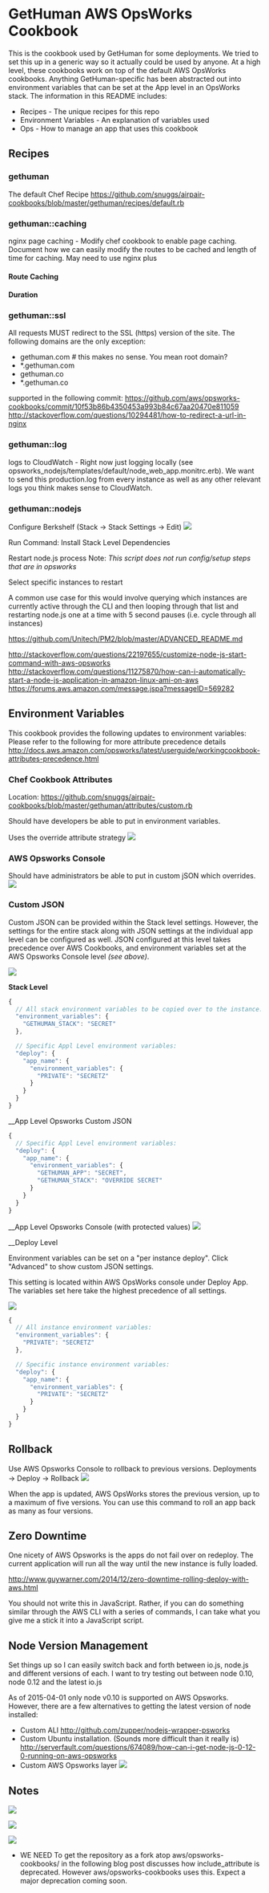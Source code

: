 # GetHuman AWS OpsWorks Cookbook

This is the cookbook used by GetHuman for some deployments. We tried to set this up in a generic
way so it actually could be used by anyone. At a high level, these cookbooks work on top of the
default AWS OpsWorks cookbooks. Anything GetHuman-specific has been abstracted out into environment
variables that can be set at the App level in an OpsWorks stack. The information in this README
includes:

* Recipes - The unique recipes for this repo
* Environment Variables - An explanation of variables used
* Ops - How to manage an app that uses this cookbook 


## Recipes
### gethuman
  The default Chef Recipe
  https://github.com/snuggs/airpair-cookbooks/blob/master/gethuman/recipes/default.rb

### gethuman::caching
  nginx page caching - Modify chef cookbook to enable page caching. Document how we can easily modify the routes to be cached and length of time for caching.
  May need to use nginx plus

#### Route Caching

#### Duration

### gethuman::ssl
  All requests MUST redirect to the SSL (https) version of the site.
  The following domains are the only exception:
  - gethuman.com # this makes no sense. You mean root domain?
  - *.gethuman.com
  - gethuman.co
  - *.gethuman.co

  supported in the following commit:
  https://github.com/aws/opsworks-cookbooks/commit/10f53b86b4350453a993b84c67aa20470e811059
  http://stackoverflow.com/questions/10294481/how-to-redirect-a-url-in-nginx

### gethuman::log
  logs to CloudWatch - Right now just logging locally (see opsworks_nodejs/templates/default/node_web_app.monitrc.erb). We want to send this production.log from every instance as well as any other relevant logs you think makes sense to CloudWatch.

### gethuman::nodejs

Configure Berkshelf (Stack -> Stack Settings -> Edit)
  ![](http://new.tinygrab.com/d53b50c206791e4398c0c36039473a1538865d5b20.png)

Run Command: Install Stack Level Dependencies

Restart node.js process
Note: _This script does not run config/setup steps that are in opsworks_

Select specific instances to restart

A common use case for this would involve querying
which instances are currently active through the CLI and
then looping through that list and restarting node.js one at a time
with 5 second pauses (i.e. cycle through all instances)


https://github.com/Unitech/PM2/blob/master/ADVANCED_README.md

http://stackoverflow.com/questions/22197655/customize-node-js-start-command-with-aws-opsworks
http://stackoverflow.com/questions/11275870/how-can-i-automatically-start-a-node-js-application-in-amazon-linux-ami-on-aws
https://forums.aws.amazon.com/message.jspa?messageID=569282

## Environment Variables
  This cookbook provides the following updates to environment variables:
  Please refer to the following for more attribute precedence details
  http://docs.aws.amazon.com/opsworks/latest/userguide/workingcookbook-attributes-precedence.html

### Chef Cookbook Attributes
  Location: https://github.com/snuggs/airpair-cookbooks/blob/master/gethuman/attributes/custom.rb

  Should have developers be able to put in environment variables.

  Uses the override attribute strategy
  ![](http://new.tinygrab.com/d53b50c206bb5105c4802506f20afcf050b50c0799.png)


### AWS Opsworks Console
   Should have administrators be able to put in custom jSON which overrides.
![](http://new.tinygrab.com/d53b50c206e6b3cf28669e18c4637365e4ed29de77.png)

### Custom JSON
  Custom JSON can be provided within the Stack level settings.
  However, the settings for the entire stack along with
  JSON settings at the individual app level can be configured as well.
  JSON configured at this level takes precedence over
  AWS Cookbooks, and environment variables set at the
  AWS Opsworks Console level _(see above)_.

  ![](http://new.tinygrab.com/d53b50c2067fa4d939885163cf34d5402cc8575ed3.png)
  
__Stack Level__
```javascript
{
  // All stack environment variables to be copied over to the instance:
  "environment_variables": {
    "GETHUMAN_STACK": "SECRET"
  },

  // Specific Appl Level environment variables:
  "deploy": {
    "app_name": {
      "environment_variables": {
        "PRIVATE": "SECRETZ"
      }
    }
  }
}
```

__App Level Opsworks Custom JSON
```javascript
{
  // Specific Appl Level environment variables:
  "deploy": {
    "app_name": {
      "environment_variables": {
        "GETHUMAN_APP": "SECRET",
        "GETHUMAN_STACK": "OVERRIDE SECRET"
      }
    }
  }
}
```

__App Level Opsworks Console (with protected values)
![](http://new.tinygrab.com/d53b50c20608657f4f3d67ffdd7f960f68ee2fe63d.png)

__Deploy Level

Environment variables can be set on a "per instance deploy".
Click "Advanced" to show custom JSON settings.

  This setting is located within AWS OpsWorks console under Deploy App.
  The variables set here take the highest precedence of all settings.

  ![](http://new.tinygrab.com/d53b50c2067987fbdceb6d30b93096ecee449c5d9c.png)

```javascript
{
  // All instance environment variables:
  "environment_variables": {
    "PRIVATE": "SECRETZ"
  },

  // Specific instance environment variables:
  "deploy": {
    "app_name": {
      "environment_variables": {
        "PRIVATE": "SECRETZ"
      }
    }
  }
}
```

## Rollback
  Use AWS Opsworks Console to rollback to previous versions.
  Deployments -> Deploy -> Rollback
  ![](http://new.tinygrab.com/d53b50c206d3f780ea90b51f2723ff5a737c5ebe3d.png)

  When the app is updated, AWS OpsWorks stores the previous version, up to a maximum of five versions. You can use this command to roll an app back as many as four versions.

## Zero Downtime
  One nicety of AWS Opsworks is the apps do not fail over on redeploy. The current application will run all the way until the new instance is fully loaded.

http://www.guywarner.com/2014/12/zero-downtime-rolling-deploy-with-aws.html

You should not write this in JavaScript. Rather, if you can do something similar through the AWS CLI with a series of commands, I can take what you give me a stick it into a JavaScript script.

## Node Version Management
  Set things up so I can easily switch back and forth between io.js, node.js and different versions of each. I want to try testing out between node 0.10, node 0.12 and the latest io.js

  As of 2015-04-01 only node v0.10 is supported on AWS Opsworks. However, there are a few alternatives to getting the latest version of node installed:

  - Custom ALI http://github.com/zupper/nodejs-wrapper-psworks
  - Custom Ubuntu installation. (Sounds more difficult than it really is) http://serverfault.com/questions/674089/how-can-i-get-node-js-0-12-0-running-on-aws-opsworks
  - Custom AWS Opsworks layer
  ![](http://new.tinygrab.com/d53b50c2064b2f43860d57aa55fa4090a507d4716f.png)

## Notes
  ![](http://new.tinygrab.com/d53b50c2062ff8f3bb230fe32a72fdb7dc3bc81fb0.png)

  ![](http://new.tinygrab.com/d53b50c20626a1a609fd55b5eaceab143307616cd6.png)

  ![](http://new.tinygrab.com/d53b50c206be7ac1d60b4c7eff00ae7846d720afb1.png)

  * WE NEED To get the repository as a fork atop aws/opsworks-cookbooks/
    in the following blog post discusses how include_attribute is deprecated. However aws/opsworks-cookbooks uses this.
  Expect a major deprecation coming soon.

